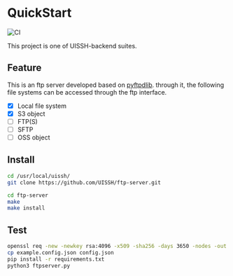 # QuickStart

![CI](https://github.com/uissh/ftp-server/actions/workflows/test_install.yml/badge.svg)

This project is one of UISSH-backend suites.

## Feature

This is an ftp server developed based on [pyftpdlib]([pyftpdlib](https://github.com/giampaolo/pyftpdlib)). through it, the following file systems can be accessed through the ftp interface.

 - [x] Local file system
 - [x] S3 object
 - [ ] FTP(S)
 - [ ] SFTP
 - [ ] OSS object

## Install


```bash
cd /usr/local/uissh/
git clone https://github.com/UISSH/ftp-server.git

cd ftp-server
make
make install
```

## Test

```bash
openssl req -new -newkey rsa:4096 -x509 -sha256 -days 3650 -nodes -out cert.pem  -keyout key.pem -subj "/C=GB/ST=London/L=London/O=Global Security/OU=IT Department/CN=uissh.com"
cp example.config.json config.json 
pip install -r requirements.txt
python3 ftpserver.py
```